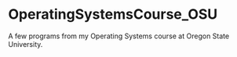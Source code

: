 # OperatingSystemsCourse_OSU
A few programs from my Operating Systems course at Oregon State University.

